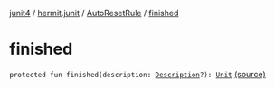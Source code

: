 [junit4](../../index.md) / [hermit.junit](../index.md) / [AutoResetRule](index.md) / [finished](./finished.md)

# finished

`protected fun finished(description: `[`Description`](https://junit.org/junit4/javadoc/latest/org/junit/runner/Description.html)`?): `[`Unit`](https://kotlinlang.org/api/latest/jvm/stdlib/kotlin/-unit/index.html) [(source)](https://github.com/RBusarow/AutoReset/tree/master/junit4/src/main/kotlin/autoreset/junit/AutoResetRule.kt#L36)
